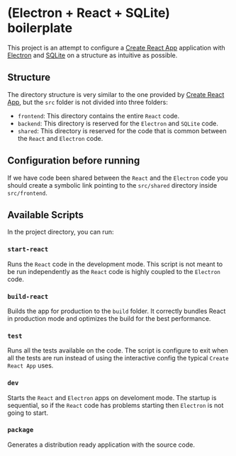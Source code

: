 # (Electron + React + SQLite) boilerplate

This project is an attempt to configure a [Create React App](https://github.com/facebook/create-react-app) application with [Electron](https://www.electronjs.org/) and [SQLite](https://www.sqlite.org/) on a structure as intuitive as possible.

## Structure

The directory structure is very similar to the one provided by [Create React App](https://github.com/facebook/create-react-app), but the `src` folder is not divided into three folders:
- `frontend`: This directory contains the entire `React` code.
- `backend`: This directory is reserved for the `Electron` and `SQLite` code.
- `shared`: This directory is reserved for the code that is common between the `React` and `Electron` code.

## Configuration before running

If we have code been shared between the `React` and the `Electron` code you should create a symbolic link pointing to the `src/shared` directory inside `src/frontend`.

## Available Scripts

In the project directory, you can run:

### `start-react`

Runs the `React` code in the development mode. This script is not meant to be run independently as the `React` code is highly coupled to the `Electron` code.

### `build-react`

Builds the app for production to the `build` folder. It correctly bundles React in production mode and optimizes the build for the best performance.

### `test`

Runs all the tests available on the code. The script is configure to exit when all the tests are run instead of using the interactive config the typical `Create React App` uses.

### `dev`

Starts the `React` and `Electron` apps on develoment mode. The startup is sequential, so if the `React` code has problems starting then `Electron` is not going to start.

### `package`

Generates a distribution ready application with the source code.
